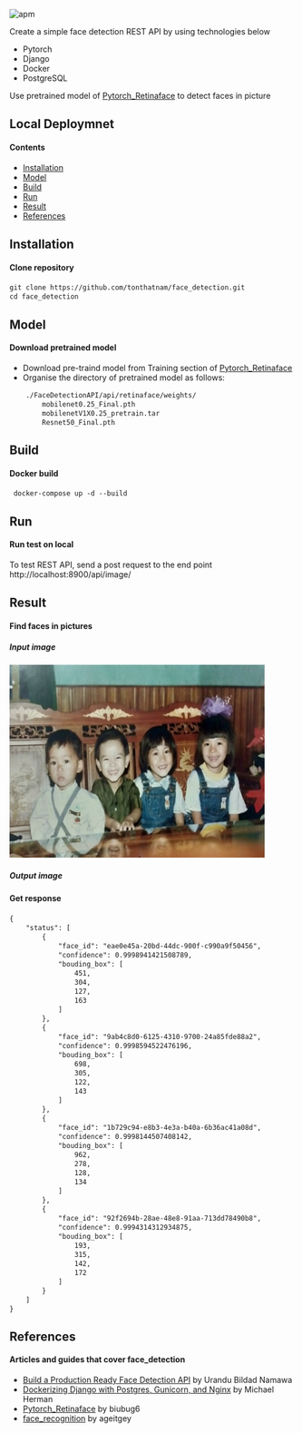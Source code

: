 ![apm](https://img.shields.io/apm/l/vim-mode.svg) 

Create a simple face detection REST API by using technologies below

 * Pytorch
 * Django
 * Docker
 * PostgreSQL

Use pretrained model of [Pytorch_Retinaface](https://github.com/biubug6/Pytorch_Retinaface) to detect faces in picture
## Local Deploymnet
#### Contents
- [Installation](#Installation)
- [Model](#model)
- [Build](#build)
- [Run](#run)
- [Result](#result)
- [References](#references)

## Installation
#### Clone repository
 ```console
 git clone https://github.com/tonthatnam/face_detection.git
 cd face_detection
```
## Model
#### Download pretrained model
 * Download pre-traind model from Training section of [Pytorch_Retinaface](https://github.com/biubug6/Pytorch_Retinaface)
 * Organise the directory of pretrained model as follows:
```
    ./FaceDetectionAPI/api/retinaface/weights/
        mobilenet0.25_Final.pth
        mobilenetV1X0.25_pretrain.tar
        Resnet50_Final.pth
```
## Build
#### Docker build
```console
 docker-compose up -d --build
```
## Run
#### Run test on local
 To test REST API, send a post request to the end point http://localhost:8900/api/image/
## Result
#### Find faces in pictures
##### Input image
<img src="./tests/test_images/childhood.jpg" width="450" height="340">

##### Output image

#### Get response
```console
{
    "status": [
        {
            "face_id": "eae0e45a-20bd-44dc-900f-c990a9f50456",
            "confidence": 0.9998941421508789,
            "bouding_box": [
                451,
                304,
                127,
                163
            ]
        },
        {
            "face_id": "9ab4c8d0-6125-4310-9700-24a85fde88a2",
            "confidence": 0.9998594522476196,
            "bouding_box": [
                698,
                305,
                122,
                143
            ]
        },
        {
            "face_id": "1b729c94-e8b3-4e3a-b40a-6b36ac41a08d",
            "confidence": 0.9998144507408142,
            "bouding_box": [
                962,
                278,
                128,
                134
            ]
        },
        {
            "face_id": "92f2694b-28ae-48e8-91aa-713dd78490b8",
            "confidence": 0.9994314312934875,
            "bouding_box": [
                193,
                315,
                142,
                172
            ]
        }
    ]
}
```
## References
#### Articles and guides that cover face_detection

 * [Build a Production Ready Face Detection API](https://medium.com/devcnairobi/build-a-production-ready-face-detection-api-part-1-c56cbe9592bf) by Urandu Bildad Namawa
 * [Dockerizing Django with Postgres, Gunicorn, and Nginx](https://testdriven.io/blog/dockerizing-django-with-postgres-gunicorn-and-nginx/#gunicorn) by Michael Herman
 * [Pytorch_Retinaface](https://github.com/biubug6/Pytorch_Retinaface) by biubug6
 * [face_recognition](https://github.com/ageitgey/face_recognition) by ageitgey
